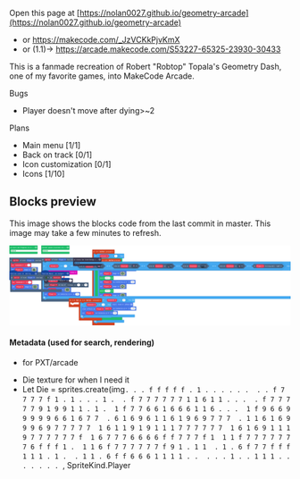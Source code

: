Open this page at [https://nolan0027.github.io/geometry-arcade](https://nolan0027.github.io/geometry-arcade)
- or https://makecode.com/_JzVCKkPjvKmX
- or (1.1)-> https://arcade.makecode.com/S53227-65325-23930-30433

This is a fanmade recreation of Robert "Robtop" Topala's Geometry Dash, one of my favorite games, into MakeCode Arcade.

Bugs
- Player doesn't move after dying>~2

Plans
- Main menu [1/1]
- Back on track [0/1]
- Icon customization [0/1]
- Icons [1/10]

## Blocks preview
This image shows the blocks code from the last commit in master.
This image may take a few minutes to refresh.

![A rendered view of the blocks](https://github.com/nolan0027/geometry-arcade/raw/master/.github/makecode/blocks.png)

#### Metadata (used for search, rendering)

* for PXT/arcade
<script src="https://makecode.com/gh-pages-embed.js"></script><script>makeCodeRender("{{ site.makecode.home_url }}", "{{ site.github.owner_name }}/{{ site.github.repository_name }}");</script>

- Die texture for when I need it
- Let Die = sprites.create(img`
. . . f f f f f . 1 . . . . . . 
. . f 7 7 7 7 f 1 . 1 . . . 1 . 
. f 7 7 7 7 7 7 1 1 6 1 1 . . . 
. f 7 7 7 7 7 9 1 9 9 1 1 . 1 . 
1 f 7 7 6 6 1 6 6 6 1 1 6 . . . 
1 f 9 6 6 9 9 9 9 9 6 6 1 6 7 7 
. 6 1 6 9 6 1 1 6 1 9 6 9 7 7 7 
. 1 1 6 1 6 9 9 9 6 9 7 7 7 7 7 
1 6 1 1 9 1 9 1 1 1 7 7 7 7 7 7 
1 6 1 6 9 1 1 1 9 7 7 7 7 7 7 f 
1 6 7 7 7 6 6 6 6 f f 7 7 7 f 1 
1 1 f 7 7 7 7 7 7 7 6 f f f 1 . 
1 1 6 f 7 7 7 7 7 7 f 9 1 . 1 1 
. 1 . 6 f 7 7 f f f 1 1 1 . 1 . 
. 1 1 . 6 f f 6 6 6 1 1 1 1 . . 
. . . 1 . . 1 1 1 . . . . . . . 
`, SpriteKind.Player

